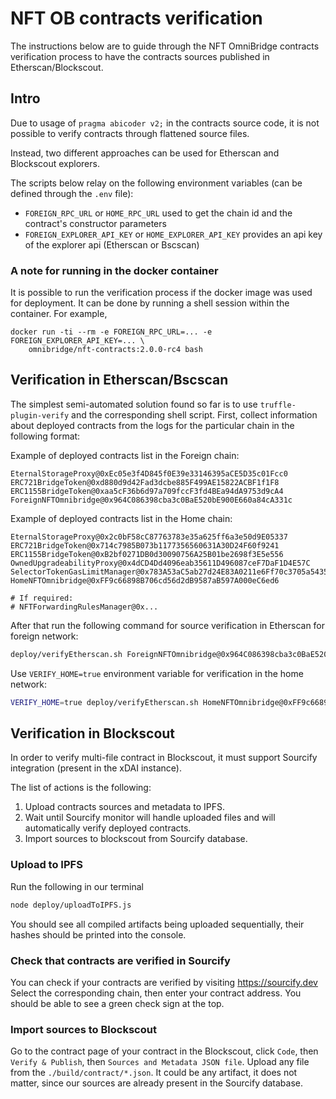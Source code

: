 NFT OB contracts verification
====

The instructions below are to guide through the NFT OmniBridge contracts verification process to have the contracts sources published in Etherscan/Blockscout.

## Intro

Due to usage of `pragma abicoder v2;` in the contracts source code,
it is not possible to verify contracts through flattened source files.

Instead, two different approaches can be used for Etherscan and Blockscout explorers.

The scripts below relay on the following environment variables (can be defined through the `.env` file):
  * `FOREIGN_RPC_URL` or `HOME_RPC_URL` used to get the chain id and the contract's constructor parameters
  * `FOREIGN_EXPLORER_API_KEY` or `HOME_EXPLORER_API_KEY` provides an api key of the explorer api (Etherscan or Bscscan)

### A note for running in the docker container

It is possible to run the verification process if the docker image was used for deployment. It can be done by running a shell session within the container. For example,
```
docker run -ti --rm -e FOREIGN_RPC_URL=... -e FOREIGN_EXPLORER_API_KEY=... \
    omnibridge/nft-contracts:2.0.0-rc4 bash
```

## Verification in Etherscan/Bscscan

The simplest semi-automated solution found so far is to use `truffle-plugin-verify` and the corresponding shell script.
First, collect information about deployed contracts from the logs for the particular chain in the following format:

Example of deployed contracts list in the Foreign chain:
```
EternalStorageProxy@0xEc05e3f4D845f0E39e33146395aCE5D35c01Fcc0
ERC721BridgeToken@0xd880d9d42Fad3dcbe885F499AE15822ACBF1f1F8
ERC1155BridgeToken@0xaa5cF36b6d97a709fccF3fd4BEa94dA9753d9cA4
ForeignNFTOmnibridge@0x964C086398cba3c0BaE520bE900E660a84cA331c
```

Example of deployed contracts list in the Home chain:
```
EternalStorageProxy@0x2c0bF58cC87763783e35a625ff6a3e50d9E05337
ERC721BridgeToken@0x714c7985B073b1177356560631A30D24F60f9241
ERC1155BridgeToken@0xB2bf0271DB0d30090756A25B01be2698f3E5e556
OwnedUpgradeabilityProxy@0x4dCD4Dd4096eab35611D496087ceF7DaF1D4E57C
SelectorTokenGasLimitManager@0x783A53aC5ab27d24E83A0211e6Ff70c3705a5435
HomeNFTOmnibridge@0xFF9c66898B706cd56d2dB9587aB597A000eC6ed6

# If required:
# NFTForwardingRulesManager@0x...
```

After that run the following command for source verification in Etherscan for foreign network:
```bash
deploy/verifyEtherscan.sh ForeignNFTOmnibridge@0x964C086398cba3c0BaE520bE900E660a84cA331c
```

Use `VERIFY_HOME=true` environment variable for verification in the home network:
```bash
VERIFY_HOME=true deploy/verifyEtherscan.sh HomeNFTOmnibridge@0xFF9c66898B706cd56d2dB9587aB597A000eC6ed6
```

## Verification in Blockscout

In order to verify multi-file contract in Blockscout, it must support Sourcify integration (present in the xDAI instance).

The list of actions is the following:
1. Upload contracts sources and metadata to IPFS.
2. Wait until Sourcify monitor will handle uploaded files and will automatically verify deployed contracts.
3. Import sources to blockscout from Sourcify database.

### Upload to IPFS

Run the following in our terminal

```bash
node deploy/uploadToIPFS.js
```

You should see all compiled artifacts being uploaded sequentially, their hashes should be printed into the console.

### Check that contracts are verified in Sourcify

You can check if your contracts are verified by visiting https://sourcify.dev
Select the corresponding chain, then enter your contract address.
You should be able to see a green check sign at the top.

### Import sources to Blockscout

Go to the contract page of your contract in the Blockscout, click `Code`, then `Verify & Publish`, then `Sources and Metadata JSON file`.
Upload any file from the `./build/contract/*.json`. It could be any artifact, it does not matter, since our sources are already present in the Sourcify database.
